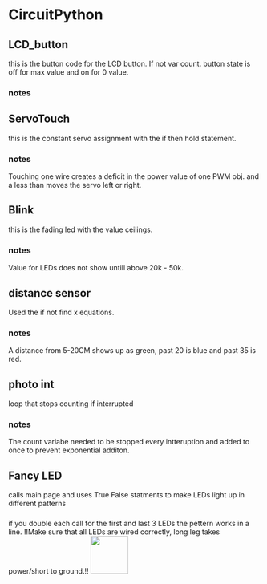 
# CircuitPython



## LCD_button
this is the button code for the LCD button. If not var count. button state is off for max value and on for 0 value. 
### notes



## ServoTouch
this is the constant servo assignment with the if then hold statement. 
### notes
Touching one wire creates a deficit in the power value of one PWM obj. and a less than moves the servo left or right.


## Blink
this is the fading led with the value ceilings. 
### notes
Value for LEDs does not show untill above 20k - 50k.


## distance sensor
Used the if not find x equations.
### notes
A distance from 5-20CM shows up as green, past 20 is blue and past 35 is red.


## photo int
loop that stops counting if interrupted
### notes
The count variabe needed to be stopped every intteruption and added to once to prevent exponential additon.


## Fancy LED
calls main page and uses True False statments to make LEDs light up in different patterns
###
if you double each call for the first and last 3 LEDs the pettern works in a line.
!!Make sure that all LEDs are wired correctly, long leg takes power/short to ground.!!
<img src="i_want_to_die.jpg" width="75">
